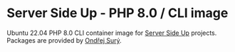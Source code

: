 # Server Side Up -  PHP 8.0 / CLI image 

Ubuntu 22.04 PHP 8.0 CLI container image for [Server Side Up](https://serversideup.net) projects. Packages are provided by [Ondřej Surý](https://deb.sury.org/).
